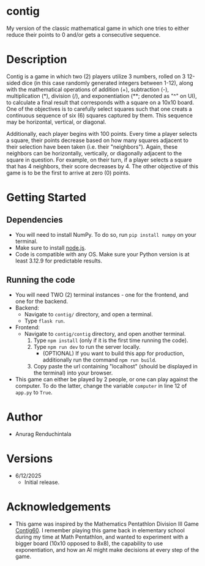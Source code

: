 # contig
My version of the classic mathematical game in which one tries to either reduce their points to 0 and/or gets a consecutive sequence.

# Description
Contig is a game in which two (2) players utilize 3 numbers, rolled on 3 12-sided dice (in this case randomly generated integers between 1-12), 
along with the mathematical operations of addition (+), subtraction (-), multiplication (*), division (/), and exponentiation 
(**; denoted as "^" on UI), to calculate a final result that corresponds with a square on a 10x10 board. One of the objectives is to 
carefully select squares such that one creats a continuous sequence of six (6) squares captured by them. This sequence may be 
horizontal, vertical, or diagonal.

Additionally, each player begins with 100 points. Every time a player selects a square, their points decrease based on how many 
squares adjacent to their selection have been taken (i.e. their "neighbors"). Again, these neighbors can be horizontally, vertically, 
or diagonally adjacent to the square in question. For example, on their turn, if a player selects a square that has 4 neighbors, their
score decreases by 4. The other objective of this game is to be the first to arrive at zero (0) points. 

# Getting Started

## Dependencies
* You will need to install NumPy. To do so, run `pip install numpy` on your terminal.
* Make sure to install [node.js](https://nodejs.org/en/download/current).
* Code is compatible with any OS. Make sure your Python version is at least 3.12.9 for predictable results.

## Running the code
* You will need TWO (2) terminal instances - one for the frontend, and one for the backend.
* Backend:
    * Navigate to `contig/` directory, and open a terminal.
    * Type `flask run`.
* Frontend:
    * Navigate to `contig/contig` directory, and open another terminal.
        1. Type `npm install` (only if it is the first time running the code).
        2. Type `npm run dev` to run the server locally. 
            * (OPTIONAL) If you want to build this app for production, additionally run the command `npm run build`.
        3. Copy paste the url containing "localhost" (should be displayed in the terminal) into
           your browser. 
* This game can either be played by 2 people, or one can play against the computer. To do the latter, change the variable `computer` in
  line 12 of `app.py` to `True`. 

# Author
* Anurag Renduchintala

# Versions
* 6/12/2025
    * Initial release.

# Acknowledgements
* This game was inspired by the Mathematics Pentathlon Division III Game [Contig60](https://www.mathpentath.org/product/contig-60tm-complete-game/). I remember playing this game back in elementary school during my time at Math Pentathlon, 
and wanted to experiment with a bigger board (10x10 opposed to 8x8), the capability to use exponentiation, and how 
an AI might make decisions at every step of the game. 